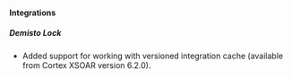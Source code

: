 
#### Integrations
##### Demisto Lock
- Added support for working with versioned integration cache (available from Cortex XSOAR version 6.2.0).
